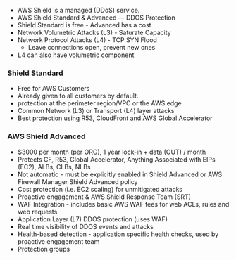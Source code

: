 - AWS Shield is a managed (DDoS) service.
- AWS Shield Standard & Advanced — DDOS Protection 
- Shield Standard is free - Advanced has a cost
- Network Volumetric Attacks (L3) - Saturate Capacity
- Network Protocol Attacks (L4) - TCP SYN Flood
    - Leave connections open, prevent new ones
- L4 can also have volumetric component


### Shield Standard
- Free for AWS Customers
- Already given to all customers by default.
- protection at the perimeter
region/VPC or the AWS edge
- Common Network (L3) or Transport (L4) layer attacks
- Best protection using R53, CloudFront and AWS Global Accelerator

### AWS Shield Advanced
- $3000 per month (per ORG), 1 year lock-in + data (OUT) / month
- Protects CF, R53, Global Accelerator, Anything Associated with EIPs (EC2), ALBs, CLBs, NLBs
- Not automatic - must be explicitly enabled in Shield Advanced or AWS Firewall Manager Shield Advanced policy
- Cost protection (i.e. EC2 scaling) for unmitigated attacks
- Proactive engagement & AWS Shield Response Team (SRT)
- WAF Integration - includes basic AWS WAF fees for web ACLs, rules and web requests
- Application Layer (L7) DDOS protection (uses WAF)
- Real time visibility of DDOS events and attacks
- Health-based detection - application specific health checks, used by proactive engagement team
- Protection groups
